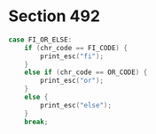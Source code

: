# Section 492

```c << Cases of |print_cmd_chr| for symbolic printing of primitives >>+=
case FI_OR_ELSE:
    if (chr_code == FI_CODE) {
        print_esc("fi");
    }
    else if (chr_code == OR_CODE) {
        print_esc("or");
    }
    else {
        print_esc("else");
    }
    break;
```
